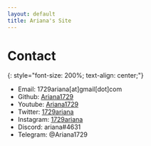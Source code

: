 ```yaml
---
layout: default
title: Ariana's Site
---
```


# Contact
{: style="font-size: 200%; text-align: center;"}

 - Email: 1729ariana[at]gmail[dot]com
 - Github: [Ariana1729](https://github.com/Ariana1729)
 - Youtube: [Ariana1729](https://www.youtube.com/channel/UCi7GTZfS6pQp7hhaaNF2-Vw)
 - Twitter: [1729ariana](https://twitter.com/1729ariana)
 - Instagram: [1729ariana](https://www.instagram.com/1729ariana)
 - Discord: ariana#4631
 - Telegram: @Ariana1729
